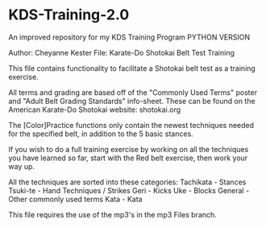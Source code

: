 # KDS-Training-2.0
An improved repository for my KDS Training Program PYTHON VERSION

Author: Cheyanne Kester File: Karate-Do Shotokai Belt Test Training

This file contains functionality to facilitate a Shotokai belt test as a training exercise.

All terms and grading are based off of the "Commonly Used Terms" poster and "Adult Belt Grading Standards" info-sheet. These can be found on the American Karate-Do Shotokai website: shotokai.org

The [Color]Practice functions only contain the newest techniques needed for the specified belt, in addition to the 5 basic stances.

If you wish to do a full training exercise by working on all the techniques you have learned so far, start with the Red belt exercise, then work your way up.

All the techniques are sorted into these categories: Tachikata - Stances Tsuki-te - Hand Techniques / Strikes Geri - Kicks Uke - Blocks General - Other commonly used terms Kata - Kata

This file requires the use of the mp3's in the mp3 Files branch. 
